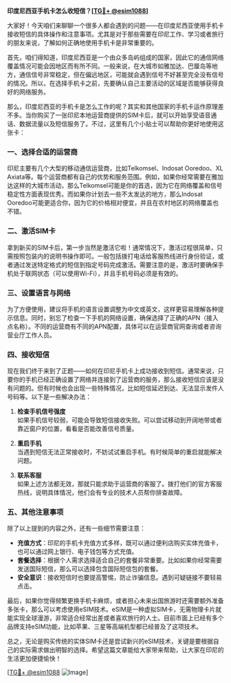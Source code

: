 **印度尼西亚手机卡怎么收短信？[[TG💪+ @esim1088](https://t.me/s/esim1088)]**

大家好！今天咱们来聊聊一个很多人都会遇到的问题——在印度尼西亚使用手机卡接收短信的具体操作和注意事项。尤其是对于那些需要在印尼工作、学习或者旅行的朋友来说，了解如何正确地使用手机卡是非常重要的。

首先，咱们得知道，印度尼西亚是一个由众多岛屿组成的国家，因此它的通信网络覆盖情况可能会因地区而有所不同。一般来说，在大城市如雅加达、巴厘岛等地方，通信信号非常稳定，但在偏远地区，可能就会遇到信号不好甚至完全没有信号的情况。所以，在选择手机卡之前，先要确认自己主要活动的区域是否能够获得良好的网络服务。

那么，印度尼西亚的手机卡是怎么工作的呢？其实和其他国家的手机卡运作原理差不多。当你购买了一张印尼本地运营商提供的SIM卡后，就可以开始享受语音通话、数据流量以及短信服务了。不过，这里有几个小贴士可以帮助你更好地使用这张卡：

### **一、选择合适的运营商**
印尼主要有几个大型的移动通信运营商，比如Telkomsel、Indosat Ooredoo、XL Axiata等。每个运营商都有自己的优势和服务范围。例如，如果你经常需要在雅加达这样的大城市活动，那么Telkomsel可能是你的首选，因为它在网络覆盖和信号稳定性方面表现优秀。而如果你计划去一些不太发达的地方，那么Indosat Ooredoo可能更适合你，因为它的价格相对便宜，并且在农村地区的网络覆盖也不错。

### **二、激活SIM卡**
拿到新买的SIM卡后，第一步当然是激活它啦！通常情况下，激活过程很简单，只需按照包装内的说明书操作即可。一般包括拨打电话给客服热线进行身份验证，或者通过发送特定格式的短信到指定号码完成激活。需要注意的是，激活时要确保手机处于联网状态（可以使用Wi-Fi），并且手机号码必须是有效的。

### **三、设置语言与网络**
为了方便使用，建议将手机的语言设置调整为中文或英文，这样更容易理解各种提示信息。同时，别忘了检查一下手机的网络设置，确保选择了正确的APN（接入点名称）。不同的运营商有不同的APN配置，具体可以在运营商官网查询或者咨询营业厅工作人员。

### **四、接收短信**
现在我们终于来到了正题——如何在印尼手机卡上成功接收到短信。通常来说，只要你的手机已经正确设置了网络并连接到了运营商的服务，那么接收短信应该是没有问题的。但有时候也会出现一些特殊情况，比如短信延迟到达、无法显示发件人号码等。以下是一些解决办法：

1. **检查手机信号强度**  
   如果手机信号较弱，可能会导致短信接收失败。可以尝试移动到开阔地带或者靠近窗户的位置，看看是否能改善信号质量。

2. **重启手机**  
   当遇到短信无法正常接收时，不妨试试重启手机。有时候简单的重启就能解决问题。

3. **联系客服**  
   如果上述方法都无效，那就只能求助于运营商的客服了。拨打他们的官方客服热线，说明具体情况，他们会有专业的技术人员帮你排查故障。

### **五、其他注意事项**
除了以上提到的内容之外，还有一些细节需要注意：
- **充值方式**：印尼的手机卡充值方式多样，既可以通过便利店购买实体充值卡，也可以通过网上银行、电子钱包等方式充值。
- **套餐选择**：根据个人需求选择适合自己的套餐非常重要。比如如果你经常需要发送国际短信，那么可以选择包含国际短信包的套餐。
- **安全意识**：接收短信时也要提高警惕，防止诈骗信息。遇到可疑链接不要轻易点击。

最后，如果你觉得频繁更换手机卡麻烦，或者担心未来出国旅游时还需要额外准备多张卡，那么可以考虑使用eSIM技术。eSIM是一种虚拟SIM卡，无需物理卡片就能实现全球漫游，非常适合经常出差或者喜欢旅行的人士。目前市面上已经有多个品牌支持eSIM功能，比如苹果、三星等高端机型都已经普及了这项技术。

总之，无论是购买传统的实体SIM卡还是尝试新兴的eSIM技术，关键是要根据自己的实际需求做出明智的选择。希望这篇文章能给大家带来帮助，让大家在印尼的生活更加便捷愉快！

[[TG💪+ @esim1088](https://t.me/s/esim1088) ![Image](https://i.postimg.cc/4NQfJmqS/Snipaste-2025-05-13-00-14-12.png)]